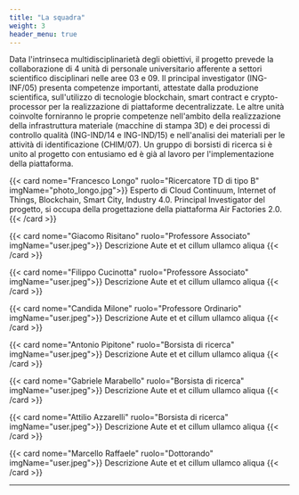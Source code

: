 ```yaml
---
title: "La squadra"
weight: 3
header_menu: true
---
```


Data l'intrinseca multidisciplinarietà degli obiettivi, il progetto prevede la collaborazione di 4 unità di personale universitario afferente a settori scientifico disciplinari nelle aree 03 e 09. Il principal investigator (ING-INF/05) presenta competenze importanti, attestate dalla produzione scientifica, sull'utilizzo di tecnologie blockchain, smart contract e crypto-processor per la realizzazione di piattaforme decentralizzate. Le altre unità coinvolte forniranno le proprie competenze nell'ambito della realizzazione della infrastruttura materiale (macchine di stampa 3D) e dei processi di controllo qualità (ING-IND/14 e ING-IND/15) e nell'analisi dei materiali per le attività di identificazione (CHIM/07). Un gruppo di borsisti di ricerca si è unito al progetto con entusiamo ed è già al lavoro per l'implementazione della piattaforma.


{{< card nome="Francesco Longo" ruolo="Ricercatore TD di tipo B" imgName="photo_longo.jpg">}}
Esperto di Cloud Continuum, Internet of Things, Blockchain, Smart City, Industry 4.0.
Principal Investigator del progetto, si occupa della progettazione della piattaforma Air Factories 2.0.
{{< /card >}}

{{< card nome="Giacomo Risitano" ruolo="Professore Associato" imgName="user.jpeg">}}
    Descrizione
    Aute et et cillum ullamco aliqua 
{{< /card >}}

{{< card nome="Filippo Cucinotta" ruolo="Professore Associato" imgName="user.jpeg">}}
    Descrizione
    Aute et et cillum ullamco aliqua 
{{< /card >}}

{{< card nome="Candida Milone" ruolo="Professore Ordinario" imgName="user.jpeg">}}
    Descrizione
    Aute et et cillum ullamco aliqua
{{< /card >}}

{{< card nome="Antonio Pipitone" ruolo="Borsista di ricerca" imgName="user.jpeg">}}
    Descrizione
    Aute et et cillum ullamco aliqua
{{< /card >}}

{{< card nome="Gabriele Marabello" ruolo="Borsista di ricerca" imgName="user.jpeg">}}
    Descrizione
    Aute et et cillum ullamco aliqua
{{< /card >}}

{{< card nome="Attilio Azzarelli" ruolo="Borsista di ricerca" imgName="user.jpeg">}}
    Descrizione
    Aute et et cillum ullamco aliqua
{{< /card >}}

{{< card nome="Marcello Raffaele" ruolo="Dottorando" imgName="user.jpeg">}}
    Descrizione
    Aute et et cillum ullamco aliqua
{{< /card >}}

---

